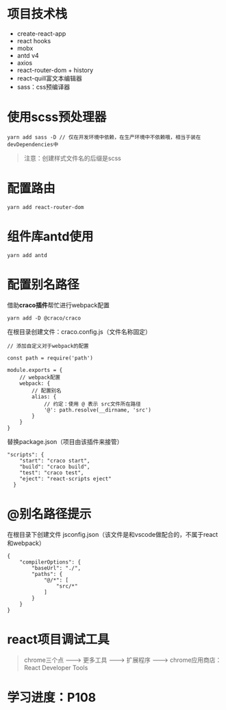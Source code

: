 # 项目技术栈

- create-react-app
- react hooks
- mobx
- antd v4
- axios
- react-router-dom + history
- react-quill富文本编辑器
- sass：css预编译器

# 使用scss预处理器

```
yarn add sass -D // 仅在开发环境中依赖，在生产环境中不依赖哦，相当于装在devDependencies中
```

> 注意：创建样式文件名的后缀是scss

# 配置路由

```
yarn add react-router-dom
```

# 组件库antd使用

```
yarn add antd
```

# 配置别名路径

借助**craco插件**帮忙进行webpack配置

```
yarn add -D @craco/craco
```

在根目录创建文件：craco.config.js（文件名称固定）

```
// 添加自定义对于webpack的配置

const path = require('path')

module.exports = {
    // webpack配置
    webpack: {
        // 配置别名
        alias: {
            // 约定：使用 @ 表示 src文件所在路径
            '@': path.resolve(__dirname, 'src')
        }
    }
}
```

替换package.json（项目由该插件来接管）

```
"scripts": {
    "start": "craco start",
    "build": "craco build",
    "test": "craco test",
    "eject": "react-scripts eject"
  }
```

# @别名路径提示

在根目录下创建文件 jsconfig.json（该文件是和vscode做配合的，不属于react和webpack）

```
{
    "compilerOptions": {
        "baseUrl": "./",
        "paths": {
            "@/*": [
                "src/*"
            ]
        }
    }
}
```

# react项目调试工具

> chrome三个点 ---> 更多工具 ---> 扩展程序 ---> chrome应用商店：React Developer Tools

# 学习进度：P108
